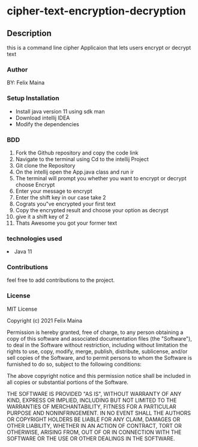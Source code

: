 # cipher-text-encryption-decryption

## Description 
this is a command line cipher Applicaion that lets users encrypt or decrypt text

### Author 
BY: Felix Maina

### Setup Installation
<ul>
<li>Install java version 11 using sdk man</li>
<li>Download intellij IDEA</li>
<li>Modify the dependencies</li>
</ul>

### BDD
<ol>
<li>Fork the Github repository and copy the code link </li>
<li>Navigate to the terminal using Cd to the intellij Project </li>
<li>Git clone the Repository </li>
<li>On the intellij open the App.java class and run ir </li>
<li>The terminal will prompt you whether you want to encrypt or decrypt choose Encrypt</li>
<li>Enter your message to encrypt</li>
<li>Enter the shift key  in our case take 2</li>
<li>Cograts you"ve encrypted your first text </li>
<li>Copy the encrypted result and choose your  option as decrypt</li>
<li>give it a shift key of 2 </li>
<li>Thats Awesome you got your former text </li>
</ol>

### technologies used 
<li>Java 11 </li>

### Contributions 
feel free to add contributions to the project.

### License

MIT License

Copyright (c) 2021 Felix Maina

Permission is hereby granted, free of charge, to any person obtaining a copy
of this software and associated documentation files (the "Software"), to deal
in the Software without restriction, including without limitation the rights
to use, copy, modify, merge, publish, distribute, sublicense, and/or sell
copies of the Software, and to permit persons to whom the Software is
furnished to do so, subject to the following conditions:

The above copyright notice and this permission notice shall be included in all
copies or substantial portions of the Software.

THE SOFTWARE IS PROVIDED "AS IS", WITHOUT WARRANTY OF ANY KIND, EXPRESS OR
IMPLIED, INCLUDING BUT NOT LIMITED TO THE WARRANTIES OF MERCHANTABILITY,
FITNESS FOR A PARTICULAR PURPOSE AND NONINFRINGEMENT. IN NO EVENT SHALL THE
AUTHORS OR COPYRIGHT HOLDERS BE LIABLE FOR ANY CLAIM, DAMAGES OR OTHER
LIABILITY, WHETHER IN AN ACTION OF CONTRACT, TORT OR OTHERWISE, ARISING FROM,
OUT OF OR IN CONNECTION WITH THE SOFTWARE OR THE USE OR OTHER DEALINGS IN THE
SOFTWARE.
